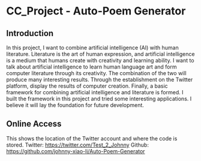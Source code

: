 # CC_Project - Auto-Poem Generator

## Introduction
In this project, I want to combine artificial intelligence (AI) with human literature. Literature is the art of human expression, and artificial intelligence is a medium that humans create with creativity and learning ability. I want to talk about artificial intelligence to learn human language art and form computer literature through its creativity. The combination of the two will produce many interesting results. Through the establishment on the Twitter platform, display the results of computer creation. Finally, a basic framework for combining artificial intelligence and literature is formed. I built the framework in this project and tried some interesting applications. I believe it will lay the foundation for future development.

## Online Access
This shows the location of the Twitter account and where the code is stored. 
Twitter: https://twitter.com/Test_2_Johnny
Github: https://github.com/johnny-xiao-li/Auto-Poem-Generator

